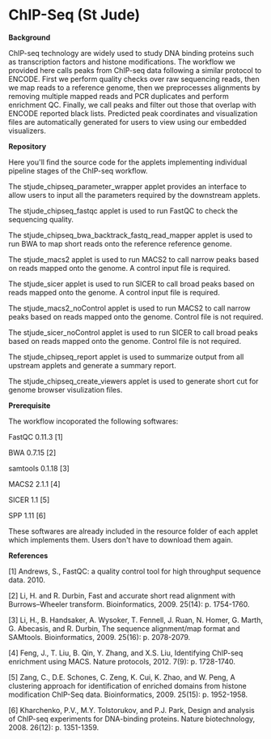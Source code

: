 # ChIP-Seq (St Jude)

**Background**

ChIP-seq technology are widely used to study DNA binding proteins such as transcription factors and histone modifications. The workflow we provided here calls peaks from ChIP-seq data following a similar protocol to ENCODE. First we perform quality checks over raw sequencing reads, then we map reads to a reference genome, then we preprocesses alignments by removing multiple mapped reads and PCR duplicates and perform enrichment QC. Finally, we call peaks and filter out those that overlap with ENCODE reported black lists. Predicted peak coordinates and visualization files are automatically generated for users to view using our embedded visualizers.


**Repository**

Here you'll find the source code for the applets implementing individual pipeline stages of the ChIP-seq workflow. 

  The stjude_chipseq_parameter_wrapper applet provides an interface to allow users to input all the parameters required by the downstream applets.
  
  The stjude_chipseq_fastqc applet is used to run FastQC to check the sequencing quality.

  The stjude_chipseq_bwa_backtrack_fastq_read_mapper applet is used to run BWA to map short reads onto the reference reference genome.
  
  The stjude_macs2 applet is used to run MACS2 to call narrow peaks based on reads mapped onto the genome. A control input file is required.
  
  The stjude_sicer applet is used to run SICER to call broad peaks based on reads mapped onto the genome. A control input file is required.
  
  The stjude_macs2_noControl applet is used to run MACS2 to call narrow peaks based on reads mapped onto the genome. Control file is not required.
  
  The stjude_sicer_noControl applet is used to run SICER to call broad peaks based on reads mapped onto the genome. Control file is not required.
  
  The stjude_chipseq_report applet is used to summarize output from all upstream applets and generate a summary report.
  
  The stjude_chipseq_create_viewers applet is used to generate short cut for genome browser visulization files.
  
  
**Prerequisite**  

The workflow incoporated the following softwares:

FastQC 0.11.3 [1]

BWA 0.7.15 [2]  

samtools 0.1.18 [3]

MACS2 2.1.1 [4]

SICER 1.1 [5]

SPP 1.11 [6]

These softwares are already included in the resource folder of each applet which implements them. Users don't have to download them again.

**References**  

[1]	Andrews, S., FastQC: a quality control tool for high throughput sequence data. 2010.

[2] Li, H. and R. Durbin, Fast and accurate short read alignment with Burrows–Wheeler transform. Bioinformatics, 2009. 25(14): p. 1754-1760.

[3]	Li, H., B. Handsaker, A. Wysoker, T. Fennell, J. Ruan, N. Homer, G. Marth, G. Abecasis, and R. Durbin, The sequence alignment/map format and SAMtools. Bioinformatics, 2009. 25(16): p. 2078-2079.

[4]	Feng, J., T. Liu, B. Qin, Y. Zhang, and X.S. Liu, Identifying ChIP-seq enrichment using MACS. Nature protocols, 2012. 7(9): p. 1728-1740.

[5]	Zang, C., D.E. Schones, C. Zeng, K. Cui, K. Zhao, and W. Peng, A clustering approach for identification of enriched domains from histone modification ChIP-Seq data. Bioinformatics, 2009. 25(15): p. 1952-1958.

[6]	Kharchenko, P.V., M.Y. Tolstorukov, and P.J. Park, Design and analysis of ChIP-seq experiments for DNA-binding proteins. Nature biotechnology, 2008. 26(12): p. 1351-1359.

